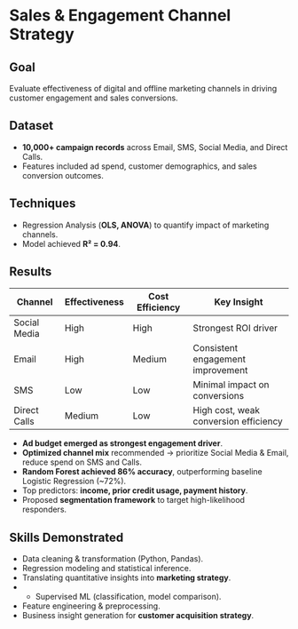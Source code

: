 # Sales & Engagement Channel Strategy  

## Goal  
Evaluate effectiveness of digital and offline marketing channels in driving customer engagement and sales conversions.  

## Dataset  
- **10,000+ campaign records** across Email, SMS, Social Media, and Direct Calls.  
- Features included ad spend, customer demographics, and sales conversion outcomes.  

## Techniques  
- Regression Analysis (**OLS, ANOVA**) to quantify impact of marketing channels.  
- Model achieved **R² = 0.94**.  

## Results  

| Channel         | Effectiveness | Cost Efficiency | Key Insight                          |
|-----------------|--------------|-----------------|--------------------------------------|
| Social Media    | High         | High            | Strongest ROI driver                  |
| Email           | High         | Medium          | Consistent engagement improvement     |
| SMS             | Low          | Low             | Minimal impact on conversions         |
| Direct Calls    | Medium       | Low             | High cost, weak conversion efficiency |

- **Ad budget emerged as strongest engagement driver**.  
- **Optimized channel mix** recommended → prioritize Social Media & Email, reduce spend on SMS and Calls.
- **Random Forest achieved 86% accuracy**, outperforming baseline Logistic Regression (~72%).  
- Top predictors: **income, prior credit usage, payment history**.  
- Proposed **segmentation framework** to target high-likelihood responders.  


## Skills Demonstrated  
- Data cleaning & transformation (Python, Pandas).  
- Regression modeling and statistical inference.  
- Translating quantitative insights into **marketing strategy**.
- - Supervised ML (classification, model comparison).  
- Feature engineering & preprocessing.  
- Business insight generation for **customer acquisition strategy**. 
